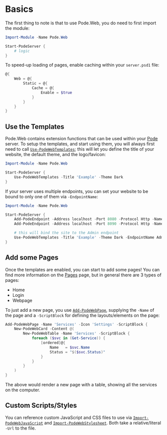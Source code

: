 # Basics

The first thing to note is that to use Pode.Web, you do need to first import the module:

```powershell
Import-Module -Name Pode.Web

Start-PodeServer {
    # logic
}
```

To speed-up loading of pages, enable caching within your `server.psd1` file:

```powershell
@{
    Web = @{
        Static = @{
            Cache = @{
                Enable = $true
            }
        }
    }
}
```

## Use the Templates

Pode.Web contains extension functions that can be used within your [Pode](https://github.com/Badgerati/Pode) server. To setup the templates, and start using them, you will always first need to call [`Use-PodeWebTemplates`](../../Functions/Utilities/Use-PodeWebTemplates); this will let you define the title of your website, the default theme, and the logo/favicon:

```powershell
Import-Module -Name Pode.Web

Start-PodeServer {
    Use-PodeWebTemplates -Title 'Example' -Theme Dark
}
```

If your server uses multiple endpoints, you can set your website to be bound to only one of them via `-EndpointName`:

```powershell
Import-Module -Name Pode.Web

Start-PodeServer {
    Add-PodeEndpoint -Address localhost -Port 8080 -Protocol Http -Name User
    Add-PodeEndpoint -Address localhost -Port 8090 -Protocol Http -Name Admin

    # this will bind the site to the Admin endpoint
    Use-PodeWebTemplates -Title 'Example' -Theme Dark -EndpointName Admin
}
```

## Add some Pages

Once the templates are enabled, you can start to add some pages! You can find more information on the [Pages](../Pages) page, but in general there are 3 types of pages:

* Home
* Login
* Webpage

To just add a new page, you use [`Add-PodeWebPage`](../../Functions/Pages/Add-PodeWebPage), supplying the `-Name` of the page and a `-ScriptBlock` for defining the layouts/elements on the page:

```powershell
Add-PodeWebPage -Name 'Services' -Icon 'Settings' -ScriptBlock {
    New-PodeWebCard -Content @(
        New-PodeWebTable -Name 'Services' -ScriptBlock {
            foreach ($svc in (Get-Service)) {
                [ordered]@{
                    Name   = $svc.Name
                    Status = "$($svc.Status)"
                }
            }
        }
    )
}
```

The above would render a new page with a table, showing all the services on the computer.

## Custom Scripts/Styles

You can reference custom JavaScript and CSS files to use via [`Import-PodeWebJavaScript`](../../Functions/Utilities/Import-PodeWebJavaScript) and [`Import-PodeWebStylesheet`](../../Functions/Utilities/Import-PodeWebStylesheet). Both take a relative/literal `-Url` to the file.
